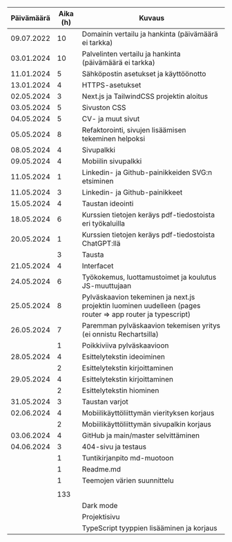 | Päivämäärä | Aika (h) | Kuvaus
|------------|----------|---------------------------------------------------------------------------------------------------------------|
| 09.07.2022 |    10    | Domainin vertailu ja hankinta (päivämäärä ei tarkka)                                                          |
| 03.01.2024 |    10    | Palvelinten vertailu ja hankinta (päivämäärä ei tarkka)                                                       |
| 11.01.2024 |    5     | Sähköpostin asetukset ja käyttöönotto                                                                         |
| 13.01.2024 |    4     | HTTPS-asetukset                                                                                               |
| 02.05.2024 |    3     | Next.js ja TailwindCSS projektin aloitus                                                                      |
| 03.05.2024 |    5     | Sivuston CSS                                                                                                  |
| 04.05.2024 |    5     | CV- ja muut sivut                                                                                             |
| 05.05.2024 |    8     | Refaktorointi, sivujen lisäämisen tekeminen helpoksi                                                          |
| 08.05.2024 |    4     | Sivupalkki                                                                                                    |
| 09.05.2024 |    4     | Mobiilin sivupalkki                                                                                           |
| 11.05.2024 |    1     | Linkedin- ja Github-painikkeiden SVG:n etsiminen                                                              |
| 11.05.2024 |    3     | Linkedin- ja Github-painikkeet                                                                                |
| 15.05.2024 |    4     | Taustan ideointi                                                                                              |
| 18.05.2024 |    6     | Kurssien tietojen keräys pdf-tiedostoista eri työkaluilla                                                     |
| 20.05.2024 |    1     | Kurssien tietojen keräys pdf-tiedostoista ChatGPT:llä                                                         |
|            |    3     | Tausta                                                                                                        |
| 21.05.2024 |    4     | Interfacet                                                                                                    |
| 24.05.2024 |    6     | Työkokemus, luottamustoimet ja koulutus JS-muuttujaan                                                         |
| 25.05.2024 |    8     | Pylväskaavion tekeminen ja next.js projektin luominen uudelleen (pages router =&gt; app router ja typescript) |
| 26.05.2024 |    7     | Paremman pylväskaavion tekemisen yritys (ei onnistu Rechartsilla)                                             |
|            |    1     | Poikkiviiva pylväskaavioon                                                                                    |
| 28.05.2024 |    4     | Esittelytekstin ideoiminen                                                                                    |
|            |    2     | Esittelytekstin kirjoittaminen                                                                                |
| 29.05.2024 |    4     | Esittelytekstin kirjoittaminen                                                                                |
|            |    2     | Esittelytekstin hiominen                                                                                      |
| 31.05.2024 |    3     | Taustan varjot                                                                                                |
| 02.06.2024 |    4     | Mobiilikäyttöliittymän vierityksen korjaus                                                                    |
|            |    2     | Mobiilikäyttöliittymän sivupalkin korjaus                                                                     |
| 03.06.2024 |    4     | GitHub ja main/master selvittäminen                                                                           |
| 04.06.2024 |    3     | 404-sivu ja testaus                                                                                           |
|            |    1     | Tuntikirjanpito md-muotoon                                                                                    |
|            |    1     | Readme.md                                                                                                     |
|            |    1     | Teemojen värien suunnittelu                                                                                   |
|            |          |                                                                                                               |
|            |   133    |																												|
|			 |			| Dark mode																										|
|			 |			| Projektisivu																									|
|			 |			| TypeScript tyyppien lisääminen ja korjaus																		|				